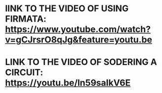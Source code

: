 # lINK TO THE VIDEO OF USING FIRMATA: https://www.youtube.com/watch?v=gCJrsrO8qJg&feature=youtu.be
# LINK TO THE VIDEO OF SODERING A CIRCUIT: https://youtu.be/ln59saIkV6E
